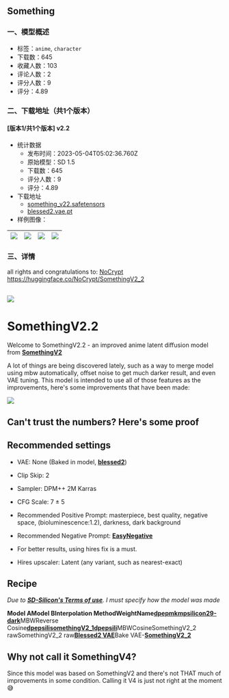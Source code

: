 ## Something
### 一、模型概述

- 标签：`anime`, `character`
- 下载数：645
- 收藏人数：103
- 评论人数：2
- 评分人数：9
- 评分：4.89

### 二、下载地址（共1个版本）

#### [版本1/共1个版本] v2.2

- 统计数据
  - 发布时间：2023-05-04T05:02:36.760Z
  - 原始模型：SD 1.5
  - 下载数：645
  - 评分人数：9
  - 评分：4.89
- 下载地址
  - [something_v22.safetensors](https://civitai.com/api/download/models/61780)
  - [blessed2.vae.pt](https://civitai.com/api/download/models/61780?type=VAE&format=Other)
- 样例图像：

| <img src="https://image.civitai.com/xG1nkqKTMzGDvpLrqFT7WA/4f467449-f2bd-46ae-8f28-92fab2e47bc5/width=450/679932.jpeg" /> | <img src="https://image.civitai.com/xG1nkqKTMzGDvpLrqFT7WA/723ef10b-5eef-4c0a-84fb-b6c53725aa73/width=450/679934.jpeg" /> | <img src="https://image.civitai.com/xG1nkqKTMzGDvpLrqFT7WA/d78e3e03-7d9d-40ea-9c1c-6468d51376b4/width=450/679951.jpeg" /> | <img src="https://image.civitai.com/xG1nkqKTMzGDvpLrqFT7WA/471b725a-5dfa-4c84-ab20-78cc7acf9e56/width=450/679991.jpeg" /> |
| ---- | ---- | ---- | ---- |


### 三、详情
<p>all rights and congratulations to: <a target="_blank" rel="ugc" href="https://huggingface.co/NoCrypt/SomethingV2_2">NoCrypt https://huggingface.co/NoCrypt/SomethingV2_2</a></p><h2></h2><img src="https://huggingface.co/NoCrypt/SomethingV2_2/resolve/main/images/Artboard%201.png" /><h1><strong>SomethingV2.2</strong></h1><p>Welcome to SomethingV2.2 - an improved anime latent diffusion model from <a target="_blank" rel="ugc" href="https://huggingface.co/NoCrypt/SomethingV2"><strong><u>SomethingV2</u></strong></a></p><p>A lot of things are being discovered lately, such as a way to merge model using mbw automatically, offset noise to get much darker result, and even VAE tuning. This model is intended to use all of those features as the improvements, here's some improvements that have been made:</p><p></p><img src="https://huggingface.co/NoCrypt/SomethingV2_2/resolve/main/images/Artboard%202.png" /><h2><strong>Can't trust the numbers? Here's some proof</strong></h2><h2>Recommended settings</h2><ul><li><p>VAE: None (Baked in model, <a target="_blank" rel="ugc" href="https://huggingface.co/NoCrypt/blessed_vae/blob/main/blessed2.vae.pt"><strong><u>blessed2</u></strong></a>)</p></li><li><p>Clip Skip: 2</p></li><li><p>Sampler: DPM++ 2M Karras</p></li><li><p>CFG Scale: 7 ± 5</p></li><li><p>Recommended Positive Prompt: masterpiece, best quality, negative space, (bioluminescence:1.2), darkness, dark background</p></li><li><p>Recommended Negative Prompt: <a target="_blank" rel="ugc" href="https://huggingface.co/datasets/gsdf/EasyNegative"><strong><u>EasyNegative</u></strong></a></p></li><li><p>For better results, using hires fix is a must.</p></li><li><p>Hires upscaler: Latent (any variant, such as nearest-exact)</p></li></ul><h2>Recipe</h2><p><em>Due to </em><a target="_blank" rel="ugc" href="https://huggingface.co/Xynon/SD-Silicon#terms-of-use"><strong><em><u>SD-Silicon's Terms of use</u></em></strong></a><em>. I must specify how the model was made</em></p><p><strong>Model AModel BInterpolation MethodWeightName</strong><a target="_blank" rel="ugc" href="https://huggingface.co/closertodeath/dpepmkmp/blob/main/dpepmkmp.safetensors"><strong><u>dpepmkmp</u></strong></a><a target="_blank" rel="ugc" href="https://huggingface.co/Xynon/SD-Silicon/blob/main/Silicon29/Silicon29-dark.safetensors"><strong><u>silicon29-dark</u></strong></a>MBWReverse Cosine<a target="_blank" rel="ugc" href="https://huggingface.co/un1xx/model_dump/blob/main/bw-merge-dpepmkmp-Silicon29-dark-0.ckpt"><strong><u>dpepsili</u></strong></a><a target="_blank" rel="ugc" href="https://huggingface.co/NoCrypt/SomethingV2/blob/main/somethingv2_1.safetensors"><strong><u>somethingV2_1</u></strong></a><a target="_blank" rel="ugc" href="https://huggingface.co/un1xx/model_dump/blob/main/bw-merge-dpepmkmp-Silicon29-dark-0.ckpt"><strong><u>dpepsili</u></strong></a>MBWCosineSomethingV2_2 rawSomethingV2_2 raw<a target="_blank" rel="ugc" href="https://huggingface.co/NoCrypt/blessed_vae/blob/main/blessed2.vae.pt"><strong><u>Blessed2 VAE</u></strong></a>Bake VAE-<a target="_blank" rel="ugc" href="https://huggingface.co/NoCrypt/SomethingV2_2/blob/main/SomethingV2_2.safetensors"><strong><u>SomethingV2_2</u></strong></a></p><h2>Why not call it SomethingV4?</h2><p>Since this model was based on SomethingV2 and there's not THAT much of improvements in some condition. Calling it V4 is just not right at the moment 😅</p>